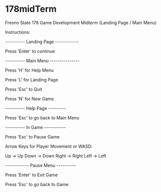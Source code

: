# 178midTerm
Fresno State 178 Game Development Midterm (Landing Page / Main Menu)

Instructions:

---------- Landing Page ------------

Press 'Enter' to continue

---------- Main Menu ---------------

Press 'H' for Help Menu

Press 'L' for Landing Page

Press 'Esc' to Quit

Press 'N' for New Game


---------- Help Page ---------

Press 'Esc' to go back to Main Menu


---------- In Game -----------

Press 'Esc' to Pause Game

Arrow Keys for Player Movement or WASD:

Up -> Up
Down -> Down
Right -> Right
Left -> Left

------------ Pause Menu ----------

Press 'Enter' to Exit Game

Press 'Esc' to go back to Game